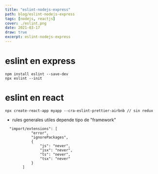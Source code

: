 ```yaml
---
title: "eslint-nodejs-express"
path: blog/eslint-nodejs-express
tags: [nodejs, reactjs]
cover: ./eslint.png
date: 2021-03-17
draw: true
excerpt: eslint-nodejs-express
---
```


# eslint en express

```
npm install eslint --save-dev
npx eslint --init
```

# eslint en react



```
npx create-react-app myapp --cra-eslint-prettier-airbnb // sin redux
```

- rules generales utiles depende tipo de "framework"

```
  "import/extensions": [
            "error",
            "ignorePackages",
            {
                "js": "never",
                "jsx": "never",
                "ts": "never",
                "tsx": "never"
            }
        ]
```
